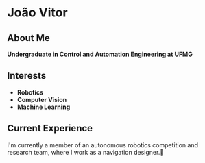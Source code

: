 # João Vitor

## About Me
**Undergraduate in Control and Automation Engineering at UFMG**

## Interests
- **Robotics** 
- **Computer Vision**
- **Machine Learning**

## Current Experience
I'm currently a member of an autonomous robotics competition and research team, where I work as a navigation designer.🤖

